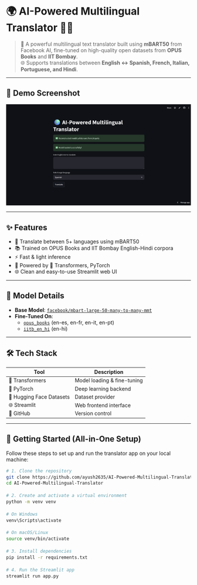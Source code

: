 # 🌍 AI-Powered Multilingual Translator 🔁🧠

> 🚀 A powerful multilingual text translator built using **mBART50** from Facebook AI, fine-tuned on high-quality open datasets from **OPUS Books** and **IIT Bombay**.  
> 🌐 Supports translations between **English ↔ Spanish, French, Italian, Portuguese, and Hindi**.

---

## 📸 Demo Screenshot

![App Screenshot](https://raw.githubusercontent.com/ayush2635/AI-Powered-Multilingual-Translator/main/assets/screenshot.png)

---

## ✨ Features

- 🔁 Translate between 5+ languages using mBART50
- 📚 Trained on OPUS Books and IIT Bombay English-Hindi corpora
- ⚡ Fast & light inference
- 🧠 Powered by 🤗 Transformers, PyTorch
- 🌐 Clean and easy-to-use Streamlit web UI

---

## 🧠 Model Details

- **Base Model**: [`facebook/mbart-large-50-many-to-many-mmt`](https://huggingface.co/facebook/mbart-large-50-many-to-many-mmt)
- **Fine-Tuned On**:
  - [`opus_books`](https://huggingface.co/datasets/opus_books) (en-es, en-fr, en-it, en-pt)
  - [`iitb_en_hi`](https://huggingface.co/datasets/iitb_en_hi) (en-hi)

---

## 🛠️ Tech Stack

| Tool         | Description                       |
|--------------|------------------------------------|
| 🤗 Transformers | Model loading & fine-tuning     |
| 🐍 PyTorch       | Deep learning backend           |
| 🧪 Hugging Face Datasets | Dataset provider         |
| 🌐 Streamlit    | Web frontend interface          |
| 🐙 GitHub       | Version control                 |

---

## 🚀 Getting Started (All-in-One Setup)

Follow these steps to set up and run the translator app on your local machine:

```bash
# 1. Clone the repository
git clone https://github.com/ayush2635/AI-Powered-Multilingual-Translator.git
cd AI-Powered-Multilingual-Translator

# 2. Create and activate a virtual environment
python -m venv venv

# On Windows
venv\Scripts\activate

# On macOS/Linux
source venv/bin/activate

# 3. Install dependencies
pip install -r requirements.txt

# 4. Run the Streamlit app
streamlit run app.py
